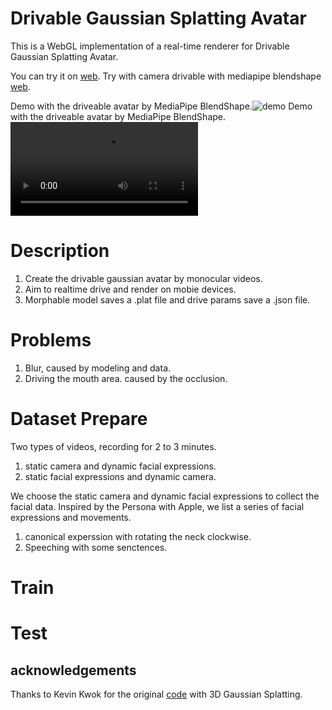 # Drivable Gaussian Splatting Avatar 
This is a WebGL implementation of a real-time renderer for Drivable Gaussian Splatting Avatar.

You can try it on [web](https://dizzy.us.kg).
Try with camera drivable with mediapipe blendshape [web](https//dizzy.us.kg/index2.html).


Demo with the driveable avatar by MediaPipe BlendShape.![demo](https://github.com/Dizzy-cell/splat-av/blob/main/assets/video.gif)
Demo with the driveable avatar by MediaPipe BlendShape.![demo](https://github.com/Dizzy-cell/splat-av/blob/main/assets/blend.mov)

# Description
1. Create the drivable gaussian avatar by monocular videos.
2. Aim to realtime drive and render on mobie devices.
3. Morphable model saves a .plat file and drive params save a .json file. 

# Problems
1. Blur, caused by modeling and data.
2. Driving the mouth area. caused by the occlusion.

# Dataset Prepare
Two types of videos, recording for 2 to 3 minutes.
1. static camera and dynamic facial expressions.
2. static facial expressions and dynamic camera.

We choose the static camera and dynamic facial expressions to collect the facial data. 
Inspired by the Persona with Apple, we list a series of facial expressions and movements.
1. canonical experssion with rotating the neck clockwise.
2. Speeching with some senctences.

# Train

# Test

## acknowledgements
Thanks to Kevin Kwok for the original [code](https://github.com/antimatter15/splat) with 3D Gaussian Splatting.